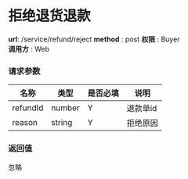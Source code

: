 拒绝退货退款
=======

**url**: /service/refund/reject
**method** : post
**权限** : Buyer  
**调用方** : Web

### 请求参数

|   名称   |  类型  | 是否必填 |   说明   |
|----------|--------|----------|----------|
| refundId | number | Y        | 退款单id |
| reason   | string | Y        | 拒绝原因 |

### 返回值

忽略